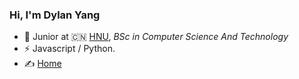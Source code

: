 ### Hi, I'm Dylan Yang 

- 🍻 Junior at 🇨🇳 [HNU](https://www.hnu.edu.cn/), _BSc in Computer Science And Technology_
- ⚡ Javascript / Python.
- ✍️ [Home](https://kreios.gitee.io)
